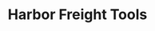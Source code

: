 ---
title: "Harbor Freight Tools"
url: /pensacola/harbor-freight-tools-north-navy-boulevard/
shop: Eisenwaren
---